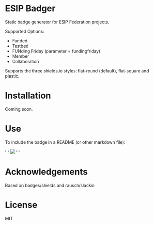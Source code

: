 ESIP Badger
===========

Static badge generator for ESIP Federation projects.

Supported Options:

- Funded
- Testbed
- FUNding Friday (parameter = fundingfriday)
- Member
- Collaboration

Supports the three shields.io styles: flat-round (default), flat-square and plastic.


Installation
============

Coming soon.


Use
===

To include the badge in a README (or other markdown file):

'''
<img src="http://example.com/funded.svg">
'''


Acknowledgements
================

Based on badges/shields and rausch/slackin


License
=======
MIT
